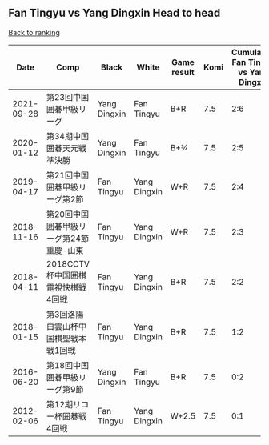 ## Fan Tingyu vs Yang Dingxin Head to head

[Back to ranking](../../index.md)




| **Date** | **Comp** | **Black** | **White** | **Game result** | **Komi** | **Cumulative Fan Tingyu vs Yang Dingxin** | **Fan Tingyu streak** | **Yang Dingxin streak** | 
| --- | --- | --- | --- | --- | --- | --- | --- | --- |
| 2021-09-28 | 第23回中国囲碁甲級リーグ | Yang Dingxin | Fan Tingyu | B+R | 7.5 | 2:6 | 0 | 4 | 
| 2020-01-12 | 第34期中国囲碁天元戦準決勝 | Yang Dingxin | Fan Tingyu | B+¾ | 7.5 | 2:5 | 0 | 3 | 
| 2019-04-17 | 第21回中国囲碁甲級リーグ第2節 | Fan Tingyu | Yang Dingxin | W+R | 7.5 | 2:4 | 0 | 2 | 
| 2018-11-16 | 第20回中国囲碁甲級リーグ第24節重慶-山東 | Fan Tingyu | Yang Dingxin | W+R | 7.5 | 2:3 | 0 | 1 | 
| 2018-04-11 | 2018CCTV杯中国囲棋電視快棋戦4回戦 | Fan Tingyu | Yang Dingxin | B+R | 7.5 | 2:2 | 2 | 0 | 
| 2018-01-15 | 第3回洛陽白雲山杯中国棋聖戦本戦1回戦 | Fan Tingyu | Yang Dingxin | B+R | 7.5 | 1:2 | 1 | 0 | 
| 2016-06-20 | 第18回中国囲碁甲級リーグ第9節 | Yang Dingxin | Fan Tingyu | B+R | 7.5 | 0:2 | 0 | 2 | 
| 2012-02-06 | 第12期リコー杯囲碁戦4回戦 | Fan Tingyu | Yang Dingxin | W+2.5 | 7.5 | 0:1 | 0 | 1 |




